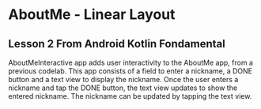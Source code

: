 # AboutMe - Linear Layout
## Lesson 2 From Android Kotlin Fondamental

AboutMeInteractive app adds user interactivity to the AboutMe app, from a previous codelab. This app consists of a field to enter a nickname, a DONE button and a text view to display the nickname. Once the user enters a nickname and tap the DONE button, the text view updates to show the entered nickname. The nickname can be updated by tapping the text view.